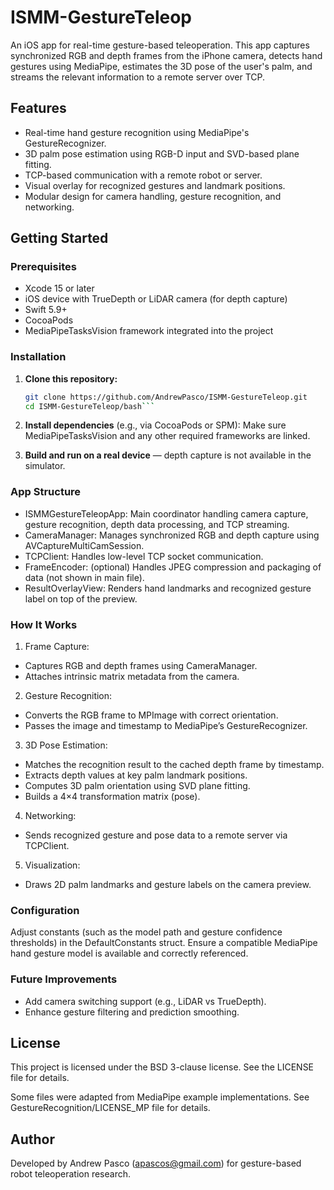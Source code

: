# ISMM-GestureTeleop

An iOS app for real-time gesture-based teleoperation. This app captures synchronized RGB and depth frames from the iPhone camera, detects hand gestures using MediaPipe, estimates the 3D pose of the user's palm, and streams the relevant information to a remote server over TCP.

## Features

- Real-time hand gesture recognition using MediaPipe's GestureRecognizer.
- 3D palm pose estimation using RGB-D input and SVD-based plane fitting.
- TCP-based communication with a remote robot or server.
- Visual overlay for recognized gestures and landmark positions.
- Modular design for camera handling, gesture recognition, and networking.

## Getting Started

### Prerequisites

- Xcode 15 or later
- iOS device with TrueDepth or LiDAR camera (for depth capture)
- Swift 5.9+
- CocoaPods
- MediaPipeTasksVision framework integrated into the project

### Installation

1. **Clone this repository:**
   ```bash
   git clone https://github.com/AndrewPasco/ISMM-GestureTeleop.git
   cd ISMM-GestureTeleop/bash```

2. **Install dependencies** (e.g., via CocoaPods or SPM):
Make sure MediaPipeTasksVision and any other required frameworks are linked.

3. **Build and run on a real device** — depth capture is not available in the simulator.

### App Structure
- ISMMGestureTeleopApp: Main coordinator handling camera capture, gesture recognition, depth data processing, and TCP streaming.
- CameraManager: Manages synchronized RGB and depth capture using AVCaptureMultiCamSession.
- TCPClient: Handles low-level TCP socket communication.
- FrameEncoder: (optional) Handles JPEG compression and packaging of data (not shown in main file).
- ResultOverlayView: Renders hand landmarks and recognized gesture label on top of the preview.

### How It Works

1. Frame Capture:
- Captures RGB and depth frames using CameraManager.
- Attaches intrinsic matrix metadata from the camera.
2. Gesture Recognition:
- Converts the RGB frame to MPImage with correct orientation.
- Passes the image and timestamp to MediaPipe’s GestureRecognizer.
3. 3D Pose Estimation:
- Matches the recognition result to the cached depth frame by timestamp.
- Extracts depth values at key palm landmark positions.
- Computes 3D palm orientation using SVD plane fitting.
- Builds a 4×4 transformation matrix (pose).
4. Networking:
- Sends recognized gesture and pose data to a remote server via TCPClient.
5. Visualization:
- Draws 2D palm landmarks and gesture labels on the camera preview.

### Configuration

Adjust constants (such as the model path and gesture confidence thresholds) in the DefaultConstants struct. Ensure a compatible MediaPipe hand gesture model is available and correctly referenced.

### Future Improvements

- Add camera switching support (e.g., LiDAR vs TrueDepth).
- Enhance gesture filtering and prediction smoothing.

## License

This project is licensed under the BSD 3-clause license. See the LICENSE file for details.

Some files were adapted from MediaPipe example implementations. See GestureRecognition/LICENSE\_MP file for details. 

## Author

Developed by Andrew Pasco (apascos@gmail.com) for gesture-based robot teleoperation research.
